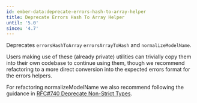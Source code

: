 ```yaml
---
id: ember-data:deprecate-errors-hash-to-array-helper
title: Deprecate Errors Hash To Array Helper
until: '5.0'
since: '4.7'
---
```


Deprecates `errorsHashToArray` `errorsArrayToHash` and `normalizeModelName`.

Users making use of these (already private) utilities can trivially copy them into their own codebase to continue using them, though we recommend refactoring to a more direct conversion into the expected errors format for the errors helpers.

For refactoring normalizeModelName we also recommend following the guidance in [RFC#740 Deprecate Non-Strict Types](https://github.com/emberjs/rfcs/pull/740).
